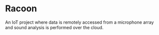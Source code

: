 # Racoon
An IoT project where data is remotely accessed from a microphone array and sound analysis is performed over the cloud. 

